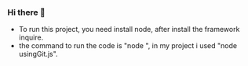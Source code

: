 ### Hi there 👋 
- To run this project, you need install node, after install the framework inquire.
- the command to run the code is "node <name the file.js>", in my project i used "node usingGit.js".
